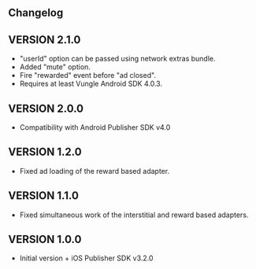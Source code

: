 ## Changelog

## VERSION 2.1.0
* "userId" option can be passed using network extras bundle.
* Added "mute" option.
* Fire "rewarded" event before "ad closed".
* Requires at least Vungle Android SDK 4.0.3.

## VERSION 2.0.0
* Compatibility with Android Publisher SDK v4.0

## VERSION 1.2.0
* Fixed ad loading of the reward based adapter.

## VERSION 1.1.0
* Fixed simultaneous work of the interstitial and reward based adapters.

## VERSION 1.0.0
* Initial version + iOS Publisher SDK v3.2.0
